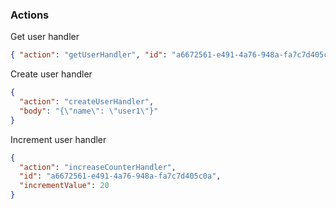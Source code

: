 ### Actions

Get user handler

```json
{ "action": "getUserHandler", "id": "a6672561-e491-4a76-948a-fa7c7d405c0a" }
```

Create user handler

```json
{
  "action": "createUserHandler",
  "body": "{\"name\": \"user1\"}"
}
```

Increment user handler

```json
{
  "action": "increaseCounterHandler",
  "id": "a6672561-e491-4a76-948a-fa7c7d405c0a",
  "incrementValue": 20
}
```

